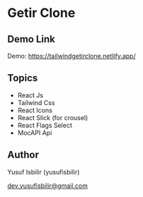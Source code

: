 # Getir Clone

## Demo Link

Demo: https://tailwindgetirclone.netlify.app/

## Topics

- React Js
- Tailwind Css
- React Icons
- React Slick (for crousel)
- React Flags Select
- MocAPI Api

## Author

Yusuf Isbilir (yusufisbilir)

dev.yusufisbilir@gmail.com
